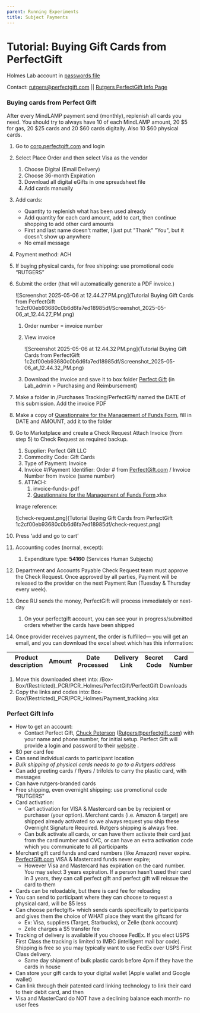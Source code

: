 ```yaml
---
parent: Running Experiments
title: Subject Payments
---
```


# Tutorial: Buying Gift Cards from PerfectGift

Holmes Lab account in [passwords file](https://rutgers.box.com/s/fbjhcw44tter8pyb4a68mnbbk5086btj)

</aside>

Contact: [rutgers@perfectgift.com](mailto:rutgers@perfectgift.com)  ||  [Rutgers PerfectGift Info Page](https://procurementservices.rutgers.edu/purchasing/perfect-gift-llc) 

### Buying cards from Perfect Gift
After every MindLAMP payment send (monthly), replenish all cards you need. You should try to always have 10 of each MindLAMP amount, 20 $5 for gas, 20 $25 cards and 20 $60 cards digitally. Also 10 $60 physical cards.

1. Go to [corp.perfectgift.com](http://corp.perfectgift.com) and login
2. Select Place Order and then select Visa as the vendor
    1. Choose Digital (Email Delivery)
    2. Choose 36-month Expiration
    3. Download all digital eGifts in one spreadsheet file
    4. Add cards manually
4. Add cards:
    - Quantity to replenish what has been used already
    - Add quantity for each card amount, add to cart, then continue shopping to add other card amounts
    - First and last name doesn't matter, I just put "Thank" "You", but it doesn't show up anywhere
    - No email message
3. Payment method: ACH
4. If buying physical cards, for free shipping: use promotional code “RUTGERS”
5. Submit the order (that will automatically generate a PDF invoice.)
    
    ![Screenshot 2025-05-06 at 12.44.27 PM.png](Tutorial Buying Gift Cards from PerfectGift 1c2cf00eb93680c0b6d6fa7ed18985df/Screenshot_2025-05-06_at_12.44.27_PM.png)
    
    1. Order number = invoice number
    2. View invoice
        
        ![Screenshot 2025-05-06 at 12.44.32 PM.png](Tutorial Buying Gift Cards from PerfectGift 1c2cf00eb93680c0b6d6fa7ed18985df/Screenshot_2025-05-06_at_12.44.32_PM.png)
        
    3. Download the invoice and save it to box folder [Perfect Gift](https://rutgers.box.com/s/jx2fmd1xgtbz4e0q7pu33jcgzv21mrby) (in Lab_admin > Purchasing and Reimbursement)
6. Make a folder in /Purchases Tracking/PerfectGift/ named the DATE of this submission. Add the invoice PDF
7. Make a copy of [Questionnaire for the Management of Funds Form](https://rutgers.box.com/s/c6zrpzdx2h9kp0hgjjyn5md8vvnp69hw), fill in DATE and AMOUNT, add it to the folder 
8. Go to Marketplace and create a Check Request  Attach Invoice (from step 5) to Check Request as required backup.
    1. Supplier: Perfect Gift LLC
    2. Commodity Code: Gift Cards
    3. Type of Payment: Invoice
    4. Invoice #/Payment Identifier: Order # from [PerfectGift.com](http://PerfectGift.com) / Invoice Number from invoice  (same number)
    5. ATTACH:
        1. invoice-funds-<number>.pdf
        2. [Questionnaire for the Management of Funds Form](https://rutgers.box.com/s/c6zrpzdx2h9kp0hgjjyn5md8vvnp69hw).xlsx
    
    Image reference:
    
    ![check-request.png](Tutorial Buying Gift Cards from PerfectGift 1c2cf00eb93680c0b6d6fa7ed18985df/check-request.png)
    
9. Press ‘add and go to cart’ 
10. Accounting codes (normal, except):
    1. Expenditure type: **54160** (Services Human Subjects)
11. Department and Accounts Payable Check Request team must approve the Check Request. Once approved by all parties, Payment will be released to the provider on the next Payment Run (Tuesday & Thursday every week).
12. Once RU sends the money, PerfectGift will process immediately or next-day
    1. On your perfectgift account, you can see your in progress/submitted orders whether the cards have been shipped
13. Once provider receives payment, the order is fulfilled— you will get an email, and you can download the excel sheet which has this information:

| Product description | Amount | Date Processed | Delivery Link | Secret Code | Card Number | PIN | Expiration Date |
| --- | --- | --- | --- | --- | --- | --- | --- |
1. Move this downloaded sheet into: /Box-Box/(Restricted)_PCR/PCR_Holmes/PerfectGift/PerfectGift Downloads
2. Copy the links and codes into: Box-Box/(Restricted)_PCR/PCR_Holmes/Payment_tracking.xlsx

### Perfect Gift Info

- How to get an account:
    - Contact Perfect Gift, [Chuck Peterson](mailto:Rutgers@perfectgift.com) ([Rutgers@perfectgift.com](mailto:Rutgers@perfectgift.com)) with your name and phone number, for initial setup. Perfect Gift will provide a login and password to their [website](https://www.perfectgift.com/corporate/rutgers) .
- $0 per card fee
- Can send individual cards to participant location
- *Bulk shipping of physical cards needs to go to a Rutgers address*
- Can add greeting cards / flyers / trifolds to carry the plastic card, with messages
- Can have rutgers-branded cards
- Free shipping, even overnight shipping: use promotional code “RUTGERS”
- Card activation:
    - Cart activation for VISA & Mastercard can be by recipient or purchaser (your option).  Merchant cards (i.e. Amazon & target) are shipped already activated so we always request you ship these Overnight Signature Required.  Rutgers shipping is always free.
    - Can bulk activate all cards, or can have them activate their card just from the card number and CVC, or can have an extra activation code which you communicate to all participants
- Merchant gift card funds and card numbers (like Amazon) never expire.  [PerfectGift.com](http://perfectgift.com/) VISA & Mastercard funds never expire;
    - However Visa and Mastercard has expiration on the card number. You may select 3 years expiration. If a person hasn’t used their card in 3 years, they can call perfect gift and perfect gift will reissue the card to them
- Cards can be reloadable, but there is card fee for reloading
- You can send to participant where they can choose to request a physical card, will be $5 less
- Can choose perfectgift+ which sends cards specifically to participants and gives them the choice of WHAT place they want the giftcard for
    - Ex: Visa, suppliers (Target, Starbucks),  or Zelle (bank account)
    - Zelle charges a $5 transfer fee
- Tracking of delivery is available if you choose FedEx.  If you elect USPS First Class the tracking is limited to IMBC (intelligent mail bar code).  Shipping is free so you may typically want to use FedEx over USPS First Class delivery.
    - Same day shipment of bulk plastic cards before 4pm if they have the cards in house
- Can store your gift cards to your digital wallet (Apple wallet and Google wallet)
- Can link through their patented card linking technology to link their card to their debit card, and then
- Visa and MasterCard do NOT have a declining balance each month- no user fees
